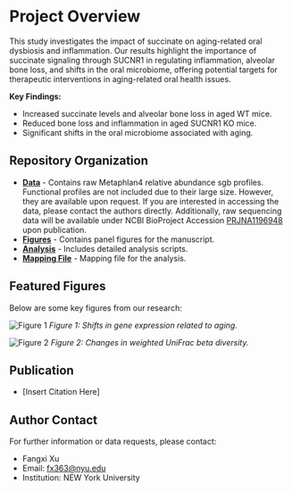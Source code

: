 # Project Overview

This study investigates the impact of succinate on aging-related oral dysbiosis and inflammation. Our results highlight the importance of succinate signaling through SUCNR1 in regulating inflammation, alveolar bone loss, and shifts in the oral microbiome, offering potential targets for therapeutic
interventions in aging-related oral health issues.

**Key Findings:**
- Increased succinate levels and alveolar bone loss in aged WT mice.
- Reduced bone loss and inflammation in aged SUCNR1 KO mice.
- Significant shifts in the oral microbiome associated with aging.

## Repository Organization

- **[Data](/data)** - Contains raw Metaphlan4 relative abundance sgb profiles. Functional profiles are not included due to their large size. However, they are available upon request. If you are interested in accessing the data, please contact the authors directly. Additionally, raw sequencing data will be available under NCBI BioProject Accession [PRJNA1196948](https://www.ncbi.nlm.nih.gov/bioproject/PRJNA1196948) upon publication.
- **[Figures](/figures)** - Contains panel figures for the manuscript.
- **[Analysis](/analysis)** - Includes detailed analysis scripts.
- **[Mapping File](/path/to/mapping/file)** - Mapping file for the analysis.

## Featured Figures

Below are some key figures from our research:

![Figure 1](/figures/figure1.png)
*Figure 1: Shifts in gene expression related to aging.*

![Figure 2](/figures/figure2.png)
*Figure 2: Changes in weighted UniFrac beta diversity.*

## Publication

- [Insert Citation Here]

## Author Contact

For further information or data requests, please contact:
- Fangxi Xu
- Email: fx363@nyu.edu
- Institution: NEW York University



